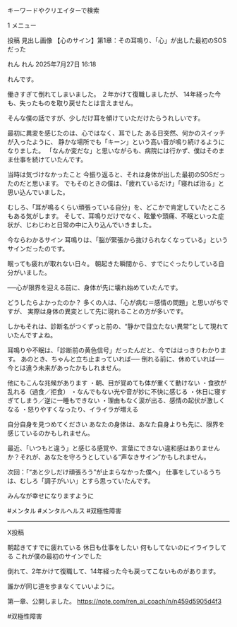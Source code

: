 キーワードやクリエイターで検索


1
メニュー

 投稿
見出し画像
【心のサイン】第1章：その耳鳴り、「心」が出した最初のSOSだった

れん
れん
2025年7月27日 16:18

れんです。

働きすぎて倒れてしまいました。
２年かけて復職しましたが、
14年経った今も、失ったものを取り戻せたとは言えません。

そんな僕の話ですが、少しだけ耳を傾けていただけたらうれしいです。

最初に異変を感じたのは、心ではなく、耳でした
ある日突然、何かのスイッチが入ったように、
静かな場所でも「キーン」という高い音が鳴り続けるようになりました。
「なんか変だな」と思いながらも、病院には行かず、僕はそのまま仕事を続けていたんです。

当時は気づけなかったこと
今振り返ると、それは身体が出した最初のSOSだったのだと思います。
でもそのときの僕は、「疲れているだけ」「寝れば治る」と思い込んでいました。

むしろ、「耳が鳴るくらい頑張っている自分」を、どこかで肯定していたところもある気がします。
そして、耳鳴りだけでなく、眩暈や頭痛、不眠といった症状が、じわじわと日常の中に入り込んでいきました。

今ならわかるサイン
耳鳴りは、「脳が緊張から抜けられなくなっている」というサインだったのです。

眠っても疲れが取れない日々。
朝起きた瞬間から、すでにぐったりしている自分がいました。

──心が限界を迎える前に、身体が先に壊れ始めていたんです。

どうしたらよかったのか？
多くの人は、「心が病む＝感情の問題」と思いがちですが、
実際は身体の異変として先に現れることの方が多いです。

しかもそれは、診断名がつくずっと前の、“静かで目立たない異常”として現れていたんですよね。

耳鳴りや不眠は、「診断前の黄色信号」だったんだと、今でははっきりわかります。
あのとき、ちゃんと立ち止まっていれば──
倒れる前に、休めていれば──
今とは違う未来があったかもしれません。

他にもこんな兆候があります
・朝、目が覚めても体が重くて動けない
・食欲が乱れる（過食／拒食）
・なんでもない光や音が妙に不快に感じる
・休日に寝すぎてしまう／逆に一睡もできない
・理由もなく涙が出る、感情の起伏が激しくなる
・怒りやすくなったり、イライラが増える

自分自身を見つめてください
あなたの身体は、あなた自身よりも先に、限界を感じているのかもしれません。

最近、「いつもと違う」と感じる感覚や、言葉にできない違和感はありませんか？それが、あなたを守ろうとしている“声なきサイン”かもしれません。

次回：「“あと少しだけ頑張ろう”が止まらなかった僕へ」
仕事をしているうちは、むしろ「調子がいい」とすら思っていたんです。

みんなが幸せになりますように

#メンタル
#メンタルヘルス
#双極性障害

---

X投稿

朝起きてすでに疲れている
休日も仕事をしたい
何もしてないのにイライラしてる
これが僕の最初のサインでした

倒れて、2年かけて復職して、14年経った今も戻ってこないものがあります。

誰かが同じ道を歩まなくていいように。

第一章、公開しました。
https://note.com/ren_ai_coach/n/n459d5905d4f3

#双極性障害

